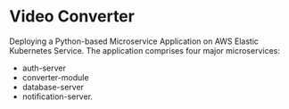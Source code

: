 # Video Converter
Deploying a Python-based Microservice Application on AWS Elastic Kubernetes Service.
The application comprises four major microservices: 
- auth-server
- converter-module
- database-server
- notification-server.
